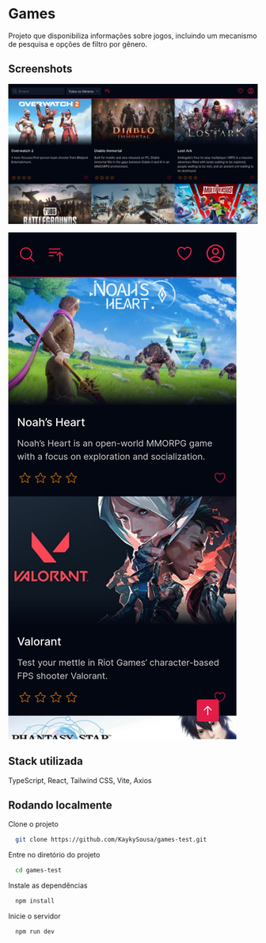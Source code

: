 # Games

Projeto que disponibiliza informações sobre jogos, incluindo um mecanismo de pesquisa e opções de filtro por gênero.

## Screenshots

![App Screenshot](./screenshots/image1.png)

![App Screenshot](./screenshots/image2.png)

## Stack utilizada

TypeScript, React, Tailwind CSS, Vite, Axios

## Rodando localmente

Clone o projeto

```bash
  git clone https://github.com/KaykySousa/games-test.git
```

Entre no diretório do projeto

```bash
  cd games-test
```

Instale as dependências

```bash
  npm install
```

Inicie o servidor

```bash
  npm run dev
```
